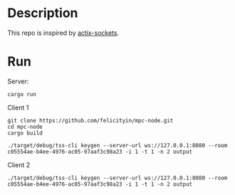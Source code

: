 # Description

This repo is inspired by [actix-sockets](https://github.com/antholeole/actix-sockets).

# Run

Server:
```
cargo run
```

Client 1
```
git clone https://github.com/felicityin/mpc-node.git
cd mpc-node
cargo build

./target/debug/tss-cli keygen --server-url ws://127.0.0.1:8080 --room c05554ae-b4ee-4976-ac05-97aaf3c98a23 -i 1 -t 1 -n 2 output
```

Client 2
```
./target/debug/tss-cli keygen --server-url ws://127.0.0.1:8080 --room c05554ae-b4ee-4976-ac05-97aaf3c98a23 -i 1 -t 1 -n 2 output
```
